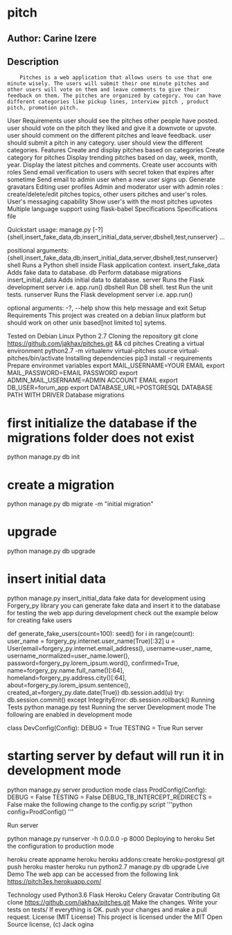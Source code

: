 # pitch

## Author: Carine Izere

## Description

        Pitches is a web application that allows users to use that one minute wisely. The users will submit their one minute pitches and other users will vote on them and leave comments to give their feedback on them. The pitches are organized by category. You can have different categories like pickup lines, interview pitch , product pitch, promotion pitch.

User Requirements
user should see the pitches other people have posted.
user should vote on the pitch they liked and give it a downvote or upvote.
user should comment on the different pitches and leave feedback.
user should submit a pitch in any category.
user should view the different categories.
Features
Create and display pitches based on categories
Create category for pitches
Display trending pitches based on day, week, month, year.
Display the latest pitches and comments.
Create user accounts with roles
Send email verification to users with secret token that expires after sometime
Send email to admin user when a new user signs up.
Generate gravatars
Editing user profiles
Admin and moderator user with admin roles : create/delete/edit pitches topics, other users pitches and user's roles.
User's messaging capability
Show user's with the most pitches upvotes
Multiple language support using flask-babel
Specifications
Specifications file

Quickstart
usage: manage.py [-?]
{shell,insert_fake_data,db,insert_initial_data,server,dbshell,test,runserver}
...

positional arguments:
{shell,insert_fake_data,db,insert_initial_data,server,dbshell,test,runserver}
shell Runs a Python shell inside Flask application context.
insert_fake_data Adds fake data to database.
db Perform database migrations
insert_initial_data
Adds initial data to database.
server Runs the Flask development server i.e. app.run()
dbshell Run DB shell.
test Run the unit tests.
runserver Runs the Flask development server i.e. app.run()

optional arguments:
-?, --help show this help message and exit
Setup
Requirements
This project was created on a debian linux platform but should work on other unix based[not limited to] sytems.

Tested on Debian Linux
Python 2.7
Cloning the repository
git clone https://github.com/jakhax/pitches.git && cd pitches
Creating a virtual environment
python2.7 -m virtualenv virtual-pitches
source virtual-pitches/bin/activate
Installing dependencies
pip3 install -r requirements
Prepare environmet variables
export MAIL_USERNAME=YOUR EMAIL
export MAIL_PASSWORD=EMAIL PASSWORD
export ADMIN_MAIL_USERNAME=ADMIN ACCOUNT EMAIL
export DB_USER=forum_app
export DATABASE_URL=POSTGRESQL DATABASE PATH WITH DRIVER
Database migrations

# first initialize the database if the migrations folder does not exist

python manage.py db init

# create a migration

python manage.py db migrate -m "initial migration"

# upgrade

python manage.py db upgrade

# insert initial data

python manage.py insert_initial_data
fake data for development
using Forgery_py library you can generate fake data and insert it to the database for testing the web app during development check out the example below for creating fake users

def generate_fake_users(count=100):
seed()
for i in range(count):
user_name = forgery_py.internet.user_name(True)[:32]
u = User(email=forgery_py.internet.email_address(),
username=user_name,
username_normalized=user_name.lower(),
password=forgery_py.lorem_ipsum.word(),
confirmed=True,
name=forgery_py.name.full_name()[:64],
homeland=forgery_py.address.city()[:64],
about=forgery_py.lorem_ipsum.sentence(),
created_at=forgery_py.date.date(True))
db.session.add(u)
try:
db.session.commit()
except IntegrityError:
db.session.rollback()
Running Tests
python manage.py test
Running the server
Development mode
The following are enabled in development mode

class DevConfig(Config):
DEBUG = True
TESTING = True
Run server

# starting server by defaut will run it in development mode

python manage.py server
production mode
class ProdConfig(Config):
DEBUG = False
TESTING = False
DEBUG_TB_INTERCEPT_REDIRECTS = False
make the following change to the config.py script '''python config=ProdConfig() '''

Run server

python manage.py runserver -h 0.0.0.0 -p 8000
Deploying to heroku
Set the configuration to production mode

heroku create appname
heroku heroku addons:create heroku-postgresql
git push heroku master
heroku run python2.7 manage.py db upgrade
Live Demo
The web app can be accessed from the following link https://pitch3es.herokuapp.com/

Technology used
Python3.6
Flask
Heroku
Celery
Gravatar
Contributing
Git clone https://github.com/jakhax/pitches.git
Make the changes.
Write your tests on tests/
If everything is OK. push your changes and make a pull request.
License (MIT License)
This project is licensed under the MIT Open Source license, (c) Jack ogina
